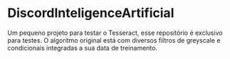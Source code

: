 # DiscordInteligenceArtificial

Um pequeno projeto para testar o Tesseract, esse repositório é exclusivo para testes.
O algorítmo original está com diversos filtros de greyscale e condicionais integradas a sua data de treinamento.
